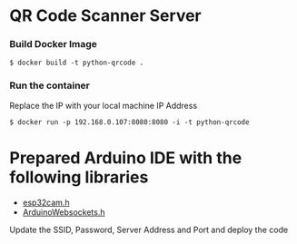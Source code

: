 # QR Code Scanner Server

### Build Docker Image

```
$ docker build -t python-qrcode .
```

### Run the container
Replace the IP with your local machine IP Address

```
$ docker run -p 192.168.0.107:8080:8080 -i -t python-qrcode
```

# Prepared Arduino IDE with the following libraries
* [esp32cam.h](https://github.com/yoursunny/esp32cam)
* [ArduinoWebsockets.h](https://github.com/gilmaimon/ArduinoWebsockets)

Update the SSID, Password, Server Address and Port and deploy the code

